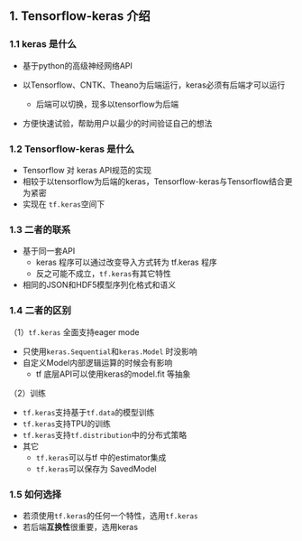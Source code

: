 ## 1. Tensorflow-keras 介绍        

### 1.1 keras 是什么

- 基于python的高级神经网络API

- 以Tensorflow、CNTK、Theano为后端运行，keras必须有后端才可以运行

  - 后端可以切换，现多以tensorflow为后端

- 方便快速试验，帮助用户以最少的时间验证自己的想法

  

### 1.2 Tensorflow-keras 是什么   

- Tensorflow 对 keras API规范的实现
- 相较于以tensorflow为后端的keras，Tensorflow-keras与Tensorflow结合更为紧密
- 实现在 `tf.keras`空间下



### 1.3  二者的联系

- 基于同一套API
  - keras 程序可以通过改变导入方式转为 tf.keras 程序
  - 反之可能不成立，`tf.keras`有其它特性
- 相同的JSON和HDF5模型序列化格式和语义



### 1.4 二者的区别     

（1）`tf.keras` 全面支持eager mode      

- 只使用`keras.Sequential`和`keras.Model` 时没影响
- 自定义Model内部逻辑运算的时候会有影响
  - tf 底层API可以使用keras的model.fit 等抽象

（2）训练     

- `tf.keras`支持基于`tf.data`的模型训练   
- `tf.keras`支持TPU的训练
- `tf.keras`支持`tf.distribution`中的分布式策略
- 其它
  - `tf.keras`可以与tf 中的estimator集成
  - `tf.keras`可以保存为 SavedModel

### 1.5 如何选择

- 若须使用`tf.keras`的任何一个特性，选用`tf.keras`
- 若后端**互换性**很重要，选用keras

